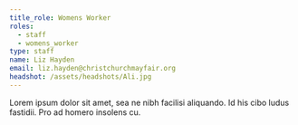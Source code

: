 ```yaml
---
title_role: Womens Worker
roles:
  - staff
  - womens_worker
type: staff
name: Liz Hayden
email: liz.hayden@christchurchmayfair.org
headshot: /assets/headshots/Ali.jpg
---
```

Lorem ipsum dolor sit amet, sea ne nibh facilisi aliquando. Id his cibo ludus fastidii. Pro ad homero insolens cu.
